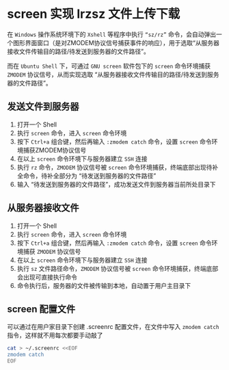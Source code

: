 # screen 实现 lrzsz 文件上传下载


在 `Windows` 操作系统环境下的 `Xshell` 等程序中执行 `“sz/rz”` 命令，会自动弹出一个图形界面窗口（是对ZMODEM协议信号捕获事件的响应），用于选取“从服务器接收文件传输目的路径/待发送到服务器的文件路径”。

而在 `Ubuntu Shell` 下，可通过 `GNU screen` 软件包下的 `screen` 命令环境捕获 `ZMODEM` 协议信号，从而实现选取 “从服务器接收文件传输目的路径/待发送到服务器的文件路径”。

## 发送文件到服务器

1. 打开一个 Shell
2. 执行 `screen` 命令，进入 `screen` 命令环境
3. 按下 `Ctrl+a` 组合键，然后再输入 `:zmodem catch` 命令，设置 `screen` 命令环境捕获ZMODEM协议信号
4. 在以上 `screen` 命令环境下与服务器建立 `SSH` 连接
5. 执行 `rz` 命令，`ZMODEM` 协议信号被 `screen` 命令环境捕获，终端底部出现待补全命令，待补全部分为 “待发送到服务器的文件路径”
6. 输入 “待发送到服务器的文件路径”，成功发送文件到服务器当前所处目录下

## 从服务器接收文件

1. 打开一个 Shell
2. 执行 `screen` 命令，进入 `screen` 命令环境
3. 按下 `Ctrl+a` 组合键，然后再输入 `:zmodem catch` 命令，设置 `screen` 命令环境捕获 `ZMODEM` 协议信号
4. 在以上 `screen` 命令环境下与服务器建立 `SSH` 连接
5. 执行 `sz` 文件路径命令，`ZMODEM` 协议信号被 `screen` 命令环境捕获，终端底部会出现可直接执行命令
6. 命令执行后，服务器的文件被传输到本地，自动置于用户主目录下

## screen 配置文件

可以通过在用户家目录下创建 .screenrc 配置文件，在文件中写入 `zmodem catch` 指令，这样就不用每次都要手动敲了

```bash
cat > ~/.screenrc <<EOF
zmodem catch
EOF
```
